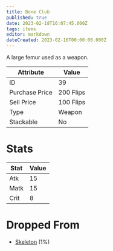 ```yaml
---
title: Bone Club
published: true
date: 2023-02-18T16:07:45.000Z
tags: items
editor: markdown
dateCreated: 2023-02-16T00:00:00.000Z
---
```


A large femur used as a weapon.

|Attribute|Value|
|-|-|
|ID|39|
|Purchase Price|200 Flips|
|Sell Price|100 Flips|
|Type|Weapon|
|Stackable|No|

# Stats
|Stat|Value|
|-|-|
|Atk|15|
|Matk|15|
|Crit|8|

# Dropped From
 * [Skeleton](/monsters/skeleton.md) (1%)
